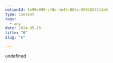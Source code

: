 ```yaml
---
notionId: 1e99e099-cf0e-4e49-884e-9091855111e6
type: content
tags:
  - any
date: 2024-05-16
title: "6"
slug: "6"

---
```

undefined